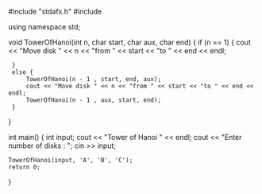 #include "stdafx.h"
#include <iostream>

using namespace std;

 void TowerOfHanoi(int n, char start, char aux, char end) {
	 if (n == 1) {
		 cout << "Move disk " << n << "from " << start << "to " << end << endl;

	 }
	 else {
		 TowerOfHanoi(n - 1 , start, end, aux);
		 cout << "Move disk " << n << "from " << start << "to " << end << endl;
		 TowerOfHanoi(n - 1 , aux, start, end);
	 }
}


int main()
{
	int input;
	cout << "Tower of Hanoi " << endl;
	cout << "Enter number of disks : ";
	cin >> input;
	
	TowerOfHanoi(input, 'A', 'B', 'C');
    return 0;
}
